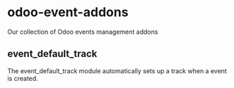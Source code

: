 # odoo-event-addons
Our collection of Odoo events management addons


## event_default_track

The event_default_track module automatically sets up a track when a event is created.
